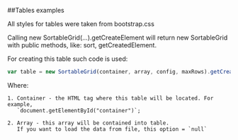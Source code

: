 ##Tables examples

All styles for tables were taken from bootstrap.css

Calling new SortableGrid(...).getCreateElement will return
        new SortableGrid with public methods, like: sort, getCreatedElement.

For creating this table such code is used:

```js
var table = new SortableGrid(container, array, config, maxRows).getCreatedElement();
```

Where:

    1. Container - the HTML tag where this table will be located. For example,
       `document.getElementById("container")`;

    2. Array - this array will be contained into table.
       If you want to load the data from file, this option = `null`